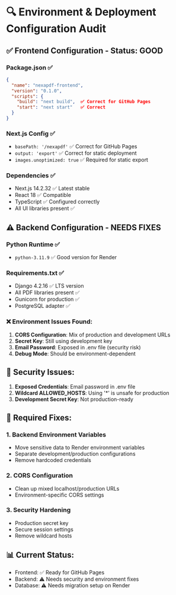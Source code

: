 # 🔍 Environment & Deployment Configuration Audit

## ✅ **Frontend Configuration - Status: GOOD**

### Package.json ✅
```json
{
  "name": "nexapdf-frontend",
  "version": "0.1.0",
  "scripts": {
    "build": "next build",  ✅ Correct for GitHub Pages
    "start": "next start"   ✅ Correct
  }
}
```

### Next.js Config ✅
- `basePath: '/nexapdf'` ✅ Correct for GitHub Pages
- `output: 'export'` ✅ Correct for static deployment
- `images.unoptimized: true` ✅ Required for static export

### Dependencies ✅
- Next.js 14.2.32 ✅ Latest stable
- React 18 ✅ Compatible
- TypeScript ✅ Configured correctly
- All UI libraries present ✅

## ⚠️ **Backend Configuration - NEEDS FIXES**

### Python Runtime ✅
- `python-3.11.9` ✅ Good version for Render

### Requirements.txt ✅  
- Django 4.2.16 ✅ LTS version
- All PDF libraries present ✅
- Gunicorn for production ✅
- PostgreSQL adapter ✅

### ❌ **Environment Issues Found:**

1. **CORS Configuration**: Mix of production and development URLs
2. **Secret Key**: Still using development key
3. **Email Password**: Exposed in .env file (security risk)
4. **Debug Mode**: Should be environment-dependent

## 🚨 **Security Issues:**

1. **Exposed Credentials**: Email password in .env file
2. **Wildcard ALLOWED_HOSTS**: Using '*' is unsafe for production
3. **Development Secret Key**: Not production-ready

## 🔧 **Required Fixes:**

### 1. Backend Environment Variables
- Move sensitive data to Render environment variables
- Separate development/production configurations
- Remove hardcoded credentials

### 2. CORS Configuration  
- Clean up mixed localhost/production URLs
- Environment-specific CORS settings

### 3. Security Hardening
- Production secret key
- Secure session settings
- Remove wildcard hosts

## 📊 **Current Status:**
- Frontend: ✅ Ready for GitHub Pages
- Backend: ⚠️ Needs security and environment fixes
- Database: ⚠️ Needs migration setup on Render